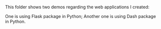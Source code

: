 This folder shows two demos regarding the web applications I created:

One is using Flask package in Python;
Another one is using Dash package in Python.
